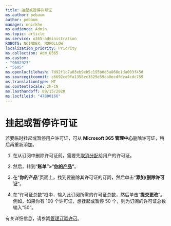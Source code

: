 ```yaml
---
title: 挂起或暂停许可证
ms.author: pebaum
author: pebaum
manager: mnirkhe
ms.audience: Admin
ms.topic: article
ms.service: o365-administration
ROBOTS: NOINDEX, NOFOLLOW
localization_priority: Priority
ms.collection: Adm_O365
ms.custom:
- "9002927"
- "5605"
ms.openlocfilehash: 7d92f1c7a03eb9eb5c195b0d3a866e1da003f45d
ms.sourcegitcommit: c6692ce0fa1358ec3529e59ca0ecdfdea4cdc759
ms.translationtype: HT
ms.contentlocale: zh-CN
ms.lasthandoff: 09/15/2020
ms.locfileid: "47800166"
---
```

# <a name="suspend-or-pause-licenses"></a>挂起或暂停许可证

若要临时挂起或暂停用户许可证，可从 **Microsoft 365 管理中心**删除许可证，稍后再重新添加。

1. 在从订阅中删除许可证前，需要先[取消分配](https://docs.microsoft.com/microsoft-365/admin/manage/remove-licenses-from-users?view=o365-worldwide)给用户的许可证。

2. 然后，转到“**账单”>“[你的产品](https://go.microsoft.com/fwlink/p/?linkid=842054)”**。

3. 在“**你的产品**”页面上，找到要删除其许可证的订阅，然后单击“**添加/删除许可证**”。

4. 在“许可证总数”框中，输入此订阅所需的许可证总数，然后单击“**提交更改**”。 例如，如果你有 100 个许可证，想挂起或暂停 50 个，则为订阅的许可证总数输入“50”。

有关详细信息，请参阅[管理订阅许可](https://docs.microsoft.com/microsoft-365/commerce/licenses/buy-licenses?view=o365-worldwide)。
